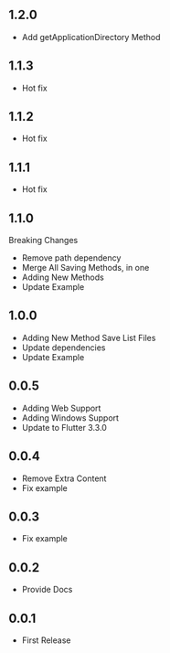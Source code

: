 ## 1.2.0
* Add getApplicationDirectory Method
## 1.1.3
* Hot fix
## 1.1.2
* Hot fix
## 1.1.1
* Hot fix
## 1.1.0
 Breaking Changes
* Remove path dependency
* Merge All Saving Methods, in one
* Adding New Methods
* Update Example


## 1.0.0
* Adding New Method Save List Files
* Update dependencies
* Update Example

## 0.0.5

* Adding Web Support
* Adding Windows Support
* Update to Flutter 3.3.0

## 0.0.4

* Remove Extra Content
* Fix example

## 0.0.3

* Fix example

## 0.0.2

* Provide Docs

## 0.0.1

* First Release
